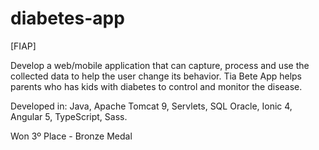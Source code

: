 # diabetes-app
[FIAP] 

Develop a web/mobile application that can capture, process and use the collected data to help the user change its behavior. Tia Bete App helps parents who has kids with diabetes to control and monitor the disease. 

Developed in: Java, Apache Tomcat 9, Servlets, SQL Oracle, Ionic 4, Angular 5, TypeScript, Sass.

Won 3º Place - Bronze Medal	
